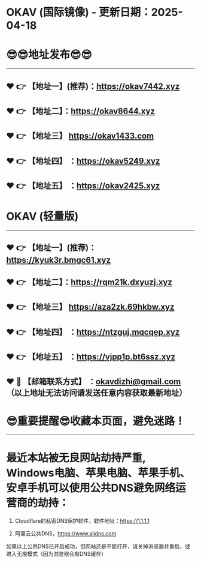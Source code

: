 # OKAV (国际镜像) - 更新日期：2025-04-18
:sunglasses::sunglasses:地址发布:sunglasses::sunglasses:
==
------
:heart: :point_right: 【地址一】(推荐)：https://okav7442.xyz
------
:heart: :point_right: 【地址二】：https://okav8644.xyz
------
:heart: :point_right: 【地址三】 https://okav1433.com
-----
:heart: :point_right: 【地址四】 ：https://okav5249.xyz
------
:heart: :point_right: 【地址五】 ：https://okav2425.xyz
------
# OKAV (轻量版)
------
:heart: :point_right: 【地址一】(推荐)：https://kyuk3r.bmgc61.xyz
------
:heart: :point_right: 【地址二】：https://rqm21k.dxyuzj.xyz
------
:heart: :point_right: 【地址三】 https://aza2zk.69hkbw.xyz
-----
:heart: :point_right: 【地址四】 ：https://ntzguj.mqcqep.xyz
------
:heart: :point_right: 【地址五】 ：https://vjpp1p.bt6ssz.xyz
------------
:heart: :e-mail: 【邮箱联系方式】 ：okavdizhi@gmail.com （以上地址无法访问请发送任意内容获取最新地址）
------
:sunglasses:重要提醒:sunglasses:收藏本页面，避免迷路！
==
------
最近本站被无良网站劫持严重, Windows电脑、苹果电脑、苹果手机、安卓手机可以使用公共DNS避免网络运营商的劫持：
==

1. Cloudflare的私密DNS保护软件，软件地址：https://1.1.1.1

2. 阿里云公共DNS，https://www.alidns.com

如果以上公共DNS已开启成功，但网站还是不能打开，请关掉浏览器并重启，或进入无痕模式（因为浏览器会有DNS缓存）
